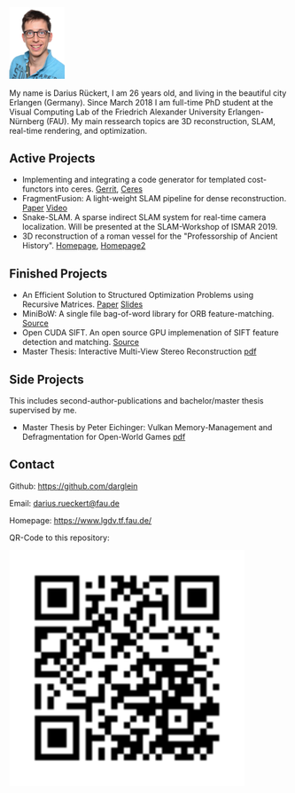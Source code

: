 <img src="images/me.jpg" width="100"/> 

My name is Darius Rückert, I am 26 years old, and living in the beautiful city Erlangen (Germany). Since March 2018 I am full-time PhD student at the Visual Computing Lab of the Friedrich Alexander University Erlangen-Nürnberg (FAU). My main ressearch topics are 3D reconstruction, SLAM, real-time rendering, and optimization. 

## Active Projects

 * Implementing and integrating a code generator for templated cost-functors into ceres. [Gerrit](https://ceres-solver-review.googlesource.com/q/status:open), [Ceres](http://ceres-solver.org/) 
 * FragmentFusion: A light-weight SLAM pipeline for dense reconstruction. [Paper](paper/FragmentFusion.pdf) [Video](https://www.youtube.com/watch?v=DK7tvu2nw24)
 * Snake-SLAM. A sparse indirect SLAM system for real-time camera localization. Will be presented at the SLAM-Workshop of ISMAR 2019.
 * 3D reconstruction of a roman vessel for the "Professorship of Ancient History". [Homepage](https://www.egea-ev.de/), [Homepage2](https://www.geschichte.phil.fau.de/department-geschichte/lehrstuehle-und-personen/professur-fuer-alte-geschichte/)

## Finished Projects

 * An Efficient Solution to Structured Optimization Problems using Recursive Matrices. [Paper](paper/RecursiveMatrices.pdf) [Slides](paper/RecursiveMatrices_slides.pptx)
 * MiniBoW: A single file bag-of-word library for ORB feature-matching. [Source](https://github.com/darglein/DBoW2)
 * Open CUDA SIFT. An open source GPU implemenation of SIFT feature detection and matching. [Source](https://github.com/darglein/ocs)
 * Master Thesis: Interactive Multi-View Stereo Reconstruction [pdf](thesis/MasterThesis_imvr.pdf)

## Side Projects

This includes second-author-publications and bachelor/master thesis supervised by me.

 * Master Thesis by Peter Eichinger: Vulkan Memory-Management and Defragmentation for Open-World Games [pdf](thesis/MasterThesis_VulkanMemory.pdf)


## Contact

Github: https://github.com/darglein

Email: darius.rueckert@fau.de

Homepage: https://www.lgdv.tf.fau.de/

QR-Code to this repository:

<img src="images/qr_to_this_repo.png" width="425"/> 
